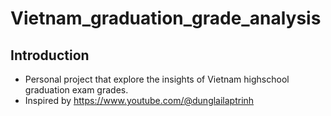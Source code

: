 # Vietnam_graduation_grade_analysis

## Introduction
- Personal project that explore the insights of Vietnam highschool graduation exam grades.
- Inspired by https://www.youtube.com/@dunglailaptrinh
